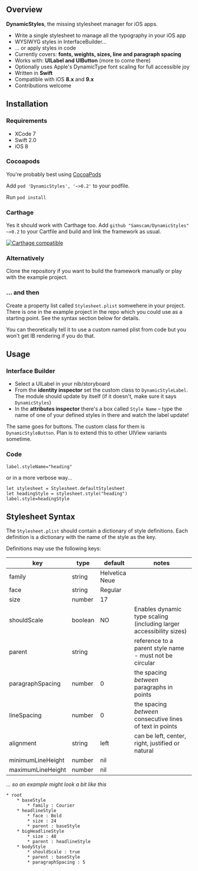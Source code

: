 ## Overview
**DynamicStyles**, the missing stylesheet manager for iOS apps.

* Write a single stylesheet to manage all the typography in your iOS app
* WYSIWYG styles in InterfaceBuilder...
* ... or apply styles in code
* Currently covers: **fonts, weights, sizes, line and paragraph spacing**
* Works with: **UILabel and UIButton** (more to come there)
* Optionally uses Apple's DynamicType font scaling for full accessible joy
* Written in **Swift**
* Compatible with iOS **8.x** and **9.x**
* Contributions welcome

## Installation

### Requirements

* XCode 7
* Swift 2.0
* iOS 8

### Cocoapods

You're probably best using [CocoaPods](http://cocoapods.org)

Add `pod 'DynamicStyles', '~>0.2'` to your podfile.

Run `pod install`

### Carthage

Yes it should work with Carthage too. Add `github "Samscam/DynamicStyles" ~>0.2` to your Cartfile and build and link the framework as usual.

[![Carthage compatible](https://img.shields.io/badge/Carthage-compatible-4BC51D.svg?style=flat)](https://github.com/Carthage/Carthage)


### Alternatively

Clone the repository if you want to build the framework manually or play with the example project.

### ... and then

Create a property list called `Stylesheet.plist` somwehere in your project. There is one in the example project in the repo which you could use as a starting point. See the syntax section below for details.

You can theoretically tell it to use a custom named plist from code but you won't get IB rendering if you do that.

## Usage

### Interface Builder

* Select a UILabel in your nib/storyboard
* From the **identity inspector** set the custom class to `DynamicStyleLabel`. The module should update by itself (if it doesn't, make sure it says `DynamicStyles`)
* In the **attributes inspector** there's a box called `Style Name` – type the name of one of your defined styles in there and watch the label update!

The same goes for buttons. The custom class for them is `DynamicStyleButton`. Plan is to extend this to other UIView variants sometime.

### Code

	label.styleName="heading"

or in a more verbose way...

	let stylesheet = Stylesheet.defaultStylesheet
	let headingStyle = stylesheet.style("heading")
	label.style=headingStyle
	

## Stylesheet Syntax

The `Stylesheet.plist` should contain a dictionary of style definitions. Each definition is a dictionary with the name of the style as the key.

Definitions may use the following keys:

key | type | default | notes
--- | ---- | ------- | -----
family | string | Helvetica Neue
face | string | Regular
size | number | 17
shouldScale | boolean | NO | Enables dynamic type scaling (including larger accessibility sizes)
parent | string | | reference to a parent style name - must not be circular
paragraphSpacing | number | 0 | the spacing _between_ paragraphs in points
lineSpacing | number | 0 | the spacing _between_ consecutive lines of text in points
alignment | string | left | can be left, center, right, justified or natural
minimumLineHeight | number | nil
maximumLineHeight | number | nil


_... so an example might look a bit like this_

	* root
		* baseStyle
			* family : Courier
		* headlineStyle
			* face : Bold
			* size : 24
			* parent : baseStyle
		* bigHeadlineStyle
			* size : 48
			* parent : headlineStyle
		* bodyStyle
			* shouldScale : true
			* parent : baseStyle
			* paragraphSpacing : 5


